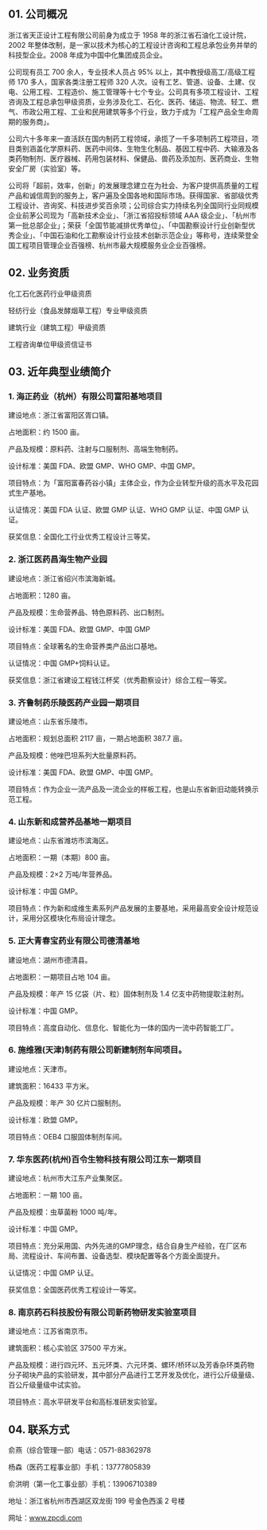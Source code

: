 ## 01. 公司概况

浙江省天正设计工程有限公司前身为成立于 1958 年的浙江省石油化工设计院，2002 年整体改制，是一家以技术为核心的工程设计咨询和工程总承包业务并举的科技型企业。2008 年成为中国中化集团成员企业。

公司现有员工 700 余人，专业技术人员占 95% 以上，其中教授级高工/高级工程师 170 多人，国家各类注册工程师 320 人次。设有工艺、管道、设备、土建、仪电、公用工程、工程造价、施工管理等十七个专业。公司具有多项工程设计、工程咨询及工程总承包甲级资质，业务涉及化工、石化、医药、储运、物流、轻工、燃气、市政公用工程、工业和民用建筑等多个行业，致力于成为「工程产品全生命周期的服务商」。

公司六十多年来一直活跃在国内制药工程领域，承揽了一千多项制药工程项目，项目类别涵盖化学原料药、医药中间体、生物生化制品、基因工程中药、大输液及各类药物制剂、医疗器械、药用包装材料、保健品、兽药及添加剂、医药商业、生物安全厂房（实验室）等。

公司将「超前，效率，创新」的发展理念建立在为社会、为客户提供高质量的工程产品和诚信周到的服务上，客户遍及全国各地和国际市场。获得国家、省部级优秀工程设计、咨询奖、科技进步奖百余项；公司综合实力持续名列全国同行业同规模企业前茅公司现为「高新技术企业」、「浙江省招投标领域 AAA 级企业」、「杭州市第一批总部企业」；荣获「全国节能减排优秀单位」、「中国勘察设计行业创新型优秀企业」、「中国石油和化工勘察设计行业技术创新示范企业」等称号，连续荣登全国工程项目管理企业百强榜、杭州市最大规模服务业企业百强榜。

## 02. 业务资质

化工石化医药行业甲级资质

轻纺行业（食品发酵烟草工程）专业甲级资质

建筑行业（建筑工程）甲级资质

工程咨询单位甲级资信证书

## 03. 近年典型业绩简介

### 1. 海正药业（杭州）有限公司富阳基地项目

建设地点：浙江省富阳区胥口镇。

占地面积：约 1500 亩。

产品及规模：原料药、注射与口服制剂、高端生物制药。

设计标准：美国 FDA、欧盟 GMP、WHO GMP、中国 GMP。

项目特点：为「富阳富春药谷小镇」主体企业，作为企业转型升级的高水平及花园式生产基地。

认证情况：美国 FDA 认证、欧盟 GMP 认证、WHO GMP 认证、中国 GMP 认证。

获奖信息：全国化工行业优秀工程设计三等奖。
 
### 2. 浙江医药昌海生物产业园

建设地点：浙江省绍兴市滨海新城。

占地面积：1280 亩。

产品及规模：生命营养品、特色原料药、出口制剂。

设计标准：美国 FDA、欧盟 GMP、中国 GMP

项目特点：全球著名的生命营养类产品出口基地。

认证情况：中国 GMP+饲料认证。

获奖信息：浙江省建设工程钱江杯奖（优秀勘察设计）综合工程一等奖。
 
### 3. 齐鲁制药乐陵医药产业园一期项目

建设地点：山东省乐陵市。

占地面积：规划总面积 2117 亩，一期占地面积 387.7 亩。

产品及规模：他唑巴坦系列大批量原料药。

设计标准：美国 FDA、欧盟 GMP、中国 GMP。

项目特点：作为企业一流产品及一流企业的样板工程，也是山东省新旧动能转换示范工程。

### 4. 山东新和成营养品基地一期项目

建设地点：山东省潍坊市滨海区。

占地面积：一期（本期）800 亩。

产品及规模：2×2 万吨/年营养品。

设计标准：中国 GMP。

项目特点：作为新和成维生素系列产品发展的主要基地，采用最高安全设计规范设计，采用分区模块化布局设计理念。
 
### 5. 正大青春宝药业有限公司德清基地

建设地点：湖州市德清县。

占地面积：一期项目占地 104 亩。

产品及规模：年产 15 亿袋（片、粒）固体制剂及 1.4 亿支中药物提取注射剂。

设计标准：中国 GMP。

项目特点：高度自动化、信息化、智能化为一体的国内一流中药智能工厂。
 
### 6. 施维雅(天津)制药有限公司新建制剂车间项目。

建设地点：天津市。

建筑面积：16433 平方米。

产品及规模：年产 30 亿片口服制剂。

设计标准：欧盟 GMP。

项目特点：OEB4 口服固体制剂车间。
 
### 7. 华东医药(杭州)百令生物科技有限公司江东一期项目

建设地点：杭州市大江东产业集聚区。

占地面积：一期 100 亩。

产品及规模：虫草菌粉 1000 吨/年。

设计标准：中国 GMP。

项目特点：充分采用国、内外先进的GMP理念，结合自身生产经验，在厂区布局、流程设计、车间布置、设备选型、模块配置等各个方面全面提升。

认证情况：中国 GMP 认证。

获奖信息：全国医药优秀工程设计一等奖。

### 8. 南京药石科技股份有限公司新药物研发实验室项目

建设地点：江苏省南京市。

建筑面积：核心实验区 37500 平方米。

产品及规模：进行四元环、五元环类、六元环类、螺环/桥环以及芳香杂环类药物分子砌块产品的实验研发，其中部分产品进行工艺开发及优化，进行公斤级量级、百公斤级量级中试实验。

项目特点：高水平研发平台和高标准研发实验室。

## 04. 联系方式

俞燕（综合管理一部）电话：0571-88362978

杨森（医药工程事业部）手机：13777805839

俞洪明（第一化工事业部）手机：13906710389

地址：浙江省杭州市西湖区双龙街 199 号金色西溪 2 号楼

网址：www.zpcdi.com